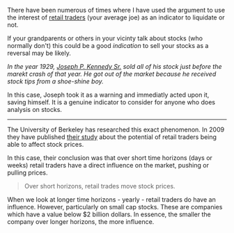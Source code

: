 There have been numerous of times where I have used the argument to use the interest of [retail traders](https://www.investopedia.com/articles/active-trading/030515/what-difference-between-institutional-traders-and-retail-traders.asp) (your average joe) as an indicator to liquidate or not.

If your grandparents or others in your vicinty talk about stocks (who normally don't) this could be a good *indication* to sell your stocks as a reversal may be likely.

*In the year 1929, [Joseph P. Kennedy Sr.](https://en.wikipedia.org/wiki/Joseph_P._Kennedy_Sr.) sold all of his stock just before the marekt crash of that year. He got out of the market because he received stock tips from a shoe-shine boy.*

In this case, Joseph took it as a warning and immediatly acted upon it, saving himself. It is a genuine indicator to consider for anyone who does analysis on stocks.

---

The University of Berkeley has researched this exact phenomenon. In 2009 they have published [their study](https://faculty.haas.berkeley.edu/odean/Papers%20current%20versions/DoRetailTradesMoveMarkets_RFS_2009.pdf?abstract_id=869827) about the potential of retail traders being able to affect stock prices.

In this case, their conclusion was that over short time horizons (days or weeks) retail traders have a direct influence on the market, pushing or pulling prices.

> Over short horizons, retail trades move stock prices.

When we look at longer time horizons - yearly - retail traders do have an influence. However, particularly on small cap stocks. These are companies which have a value below $2 billion dollars. In essence, the smaller the company over longer horizons, the more influence.